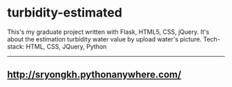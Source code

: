 # turbidity-estimated
This's my graduate project written with Flask, HTML5, CSS, jQuery. It's about the estimation turbidity water value by upload water's picture.
Tech-stack: HTML, CSS, JQuery, Python

------------------------------------------
http://sryongkh.pythonanywhere.com/
------------------------------------------
